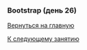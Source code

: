 ### Bootstrap (день 26)


[Вернуться на главную](https://github.com/BEPb/Python-100-days)

[К следующему занятию](https://github.com/BEPb/Python-100-days/blob/master/%D0%94%D0%B5%D0%BD%D1%8C%2016-20/%D0%94%D0%B5%D0%BD%D1%8C%2020/README.md)
